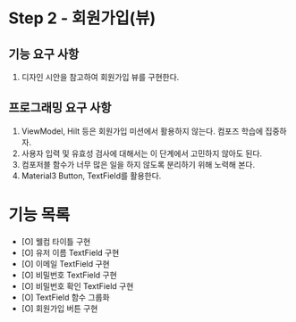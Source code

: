 # Step 2 - 회원가입(뷰)

## 기능 요구 사항

1. 디자인 시안을 참고하여 회원가입 뷰를 구현한다.

## 프로그래밍 요구 사항
1. ViewModel, Hilt 등은 회원가입 미션에서 활용하지 않는다. 컴포즈 학습에 집중하자.
2. 사용자 입력 및 유효성 검사에 대해서는 이 단계에서 고민하지 않아도 된다.
3. 컴포저블 함수가 너무 많은 일을 하지 않도록 분리하기 위해 노력해 본다.
4. Material3 Button, TextField를 활용한다.

# 기능 목록
- [O] 웰컴 타이틀 구현
- [O] 유저 이름 TextField 구현
- [O] 이메일 TextField 구현
- [O] 비밀번호 TextField 구현
- [O] 비밀번호 확인 TextField 구현
- [O] TextField 함수 그룹화
- [O] 회원가입 버튼 구현